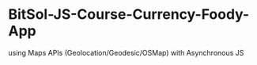 # BitSol-JS-Course-Currency-Foody-App
using Maps APIs (Geolocation/Geodesic/OSMap) with Asynchronous JS
